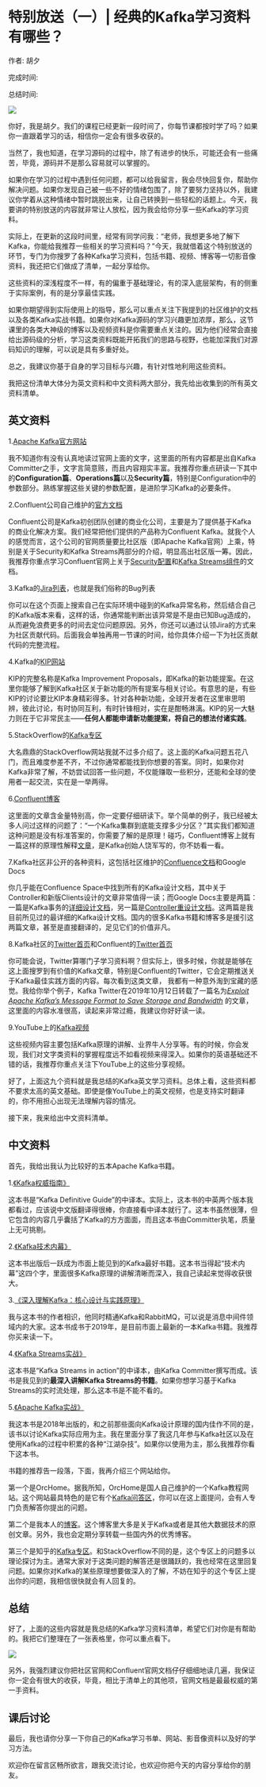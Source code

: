 # 特别放送（一）\| 经典的Kafka学习资料有哪些？

作者: 胡夕

完成时间:

总结时间:

![](<https://static001.geekbang.org/resource/image/35/72/35aac5760f00427d869d4f1798f3bf72.jpg>)

<audio><source src="https://static001.geekbang.org/resource/audio/89/0e/8959b8e7cb714bba239f4a60ac1ba60e.mp3" type="audio/mpeg"></audio>

你好，我是胡夕。我们的课程已经更新一段时间了，你每节课都按时学了吗？如果你一直跟着学习的话，相信你一定会有很多收获的。

当然了，我也知道，在学习源码的过程中，除了有进步的快乐，可能还会有一些痛苦，毕竟，源码并不是那么容易就可以掌握的。

如果你在学习的过程中遇到任何问题，都可以给我留言，我会尽快回复你，帮助你解决问题。如果你发现自己被一些不好的情绪包围了，除了要努力坚持以外，我建议你学着从这种情绪中暂时跳脱出来，让自己转换到一些轻松的话题上。今天，我要讲的特别放送的内容就非常让人放松，因为我会给你分享一些Kafka的学习资料。

实际上，在更新的这段时间里，经常有同学问我：“老师，我想更多地了解下Kafka，你能给我推荐一些相关的学习资料吗？”今天，我就借着这个特别放送的环节，专门为你搜罗了各种Kafka学习资料，包括书籍、视频、博客等一切影音像资料，我还把它们做成了清单，一起分享给你。

这些资料的深浅程度不一样，有的偏重于基础理论，有的深入底层架构，有的侧重于实际案例，有的是分享最佳实践。

如果你期望得到实际使用上的指导，那么可以重点关注下我提到的社区维护的文档以及各类Kafka实战书籍。如果你对Kafka源码的学习兴趣更加浓厚，那么，这节课里的各类大神级的博客以及视频资料是你需要重点关注的。因为他们经常会直接给出源码级的分析，学习这类资料既能开拓我们的思路与视野，也能加深我们对源码知识的理解，可以说是具有多重好处。

<!-- [[[read_end]]] -->

总之，我建议你基于自身的学习目标与兴趣，有针对性地利用这些资料。

我把这份清单大体分为英文资料和中文资料两大部分，我先给出收集到的所有英文资料清单。

## 英文资料

1\.[Apache Kafka官方网站](<https://kafka.apache.org/documentation/>)

我不知道你有没有认真地读过官网上面的文字，这里面的所有内容都是出自Kafka Committer之手，文字言简意赅，而且内容翔实丰富。我推荐你重点研读一下其中的**Configuration篇**、**Operations篇**以及**Security篇**，特别是Configuration中的参数部分。熟练掌握这些关键的参数配置，是进阶学习Kafka的必要条件。

2\.Confluent公司自己维护的[官方文档](<http://docs.confluent.io/current/>)

Confluent公司是Kafka初创团队创建的商业化公司，主要是为了提供基于Kafka的商业化解决方案。我们经常把他们提供的产品称为Confluent Kafka。就我个人的感觉而言，这个公司的官网质量要比社区版（即Apache Kafka官网）上乘，特别是关于Security和Kafka Streams两部分的介绍，明显高出社区版一筹。因此，我推荐你重点学习Confluent官网上关于[Security配置](<https://docs.confluent.io/current/security/index.html>)和[Kafka Streams组件](<https://docs.confluent.io/current/streams/index.html>)的文档。

3\.Kafka的[Jira列表](<https://issues.apache.org/jira/issues/?filter=-4&jql=project%20%3D%20KAFKA%20ORDER%20BY%20created%20DESC>)，也就是我们俗称的Bug列表

你可以在这个页面上搜索自己在实际环境中碰到的Kafka异常名称，然后结合自己的Kafka版本来看，这样的话，你通常能判断出该异常是不是由已知Bug造成的，从而避免浪费更多的时间去定位问题原因。另外，你还可以通过认领Jira的方式来为社区贡献代码。后面我会单独再用一节课的时间，给你具体介绍一下为社区贡献代码的完整流程。

4\.Kafka的[KIP网站](<https://cwiki.apache.org/confluence/display/KAFKA/Kafka+Improvement+Proposals>)

KIP的完整名称是Kafka Improvement Proposals，即Kafka的新功能提案。在这里你能够了解到Kafka社区关于新功能的所有提案与相关讨论。有意思的是，有些KIP的讨论要比KIP本身精彩得多。针对各种新功能，全球开发者在这里审思明辨，彼此讨论，有时协同互利，有时针锋相对，实在是酣畅淋漓。KIP的另一大魅力则在于它非常民主——**任何人都能申请新功能提案，将自己的想法付诸实践**。

5\.StackOverflow的[Kafka专区](<https://stackoverflow.com/questions/tagged/apache-kafka?sort=newest&pageSize=15>)

大名鼎鼎的StackOverflow网站我就不过多介绍了。这上面的Kafka问题五花八门，而且难度参差不齐，不过你通常都能找到你想要的答案。同时，如果你对Kafka非常了解，不妨尝试回答一些问题，不仅能赚取一些积分，还能和全球的使用者一起交流，实在是一举两得。

6\.[Confluent博客](<https://www.confluent.io/blog/>)

这里面的文章含金量特别高，你一定要仔细研读下。举个简单的例子，我已经被太多人问过这样的问题了：“一个Kafka集群到底能支撑多少分区？”其实我们都知道这种问题是没有标准答案的，你需要了解的是原理！碰巧，Confluent博客上就有一篇这样的原理性解释[文章](<https://www.confluent.jp/blog/apache-kafka-supports-200k-partitions-per-cluster/>)，是Kafka创始人饶军写的，你不妨看一看。

7\.Kafka社区非公开的各种资料，这包括社区维护的[Confluence文档](<https://cwiki.apache.org/confluence/display/KAFKA/Index>)和Google Docs

你几乎能在Confluence Space中找到所有的Kafka设计文档，其中关于Controller和新版Clients设计的文章非常值得一读；而Google Docs主要是两篇：一篇是Kafka事务的[详细设计文档](<https://docs.google.com/document/d/11Jqy_GjUGtdXJK94XGsEIK7CP1SnQGdp2eF0wSw9ra8/edit>)，另一篇是[Controller重设计文档](<https://docs.google.com/document/d/1rLDmzDOGQQeSiMANP0rC2RYp_L7nUGHzFD9MQISgXYM/edit>)。这两篇是我目前所见过的最详细的Kafka设计文档。国内的很多Kafka书籍和博客多是援引这两篇文章，甚至是直接翻译的，足见它们的价值非凡。

8\.Kafka社区的[Twitter首页](<https://twitter.com/apachekafka>)和Confluent的[Twitter首页](<https://twitter.com/confluentinc>)

你可能会说，Twitter算哪门子学习资料啊？但实际上，很多时候，你就是能够在这上面搜罗到有价值的Kafka文章，特别是Confluent的Twitter，它会定期推送关于Kafka最佳实践方面的内容。每次看到这类文章， 我都有一种意外淘到宝藏的感觉。我给你举个例子，Kafka Twitter在2019年10月12日转载了一篇名为[*Exploit Apache Kafka’s Message Format to Save Storage and Bandwidth*](<https://medium.com/swlh/exploit-apache-kafkas-message-format-to-save-storage-and-bandwidth-7e0c533edf26>) 的文章，这里面的内容水准很高，读起来非常过瘾，我建议你好好读一读。

9\.YouTube上的[Kafka视频](<https://www.youtube.com/results?search_query=apache+kafka&sp=EgIIAw%253D%253D>)

这些视频内容主要包括Kafka原理的讲解、业界牛人分享等。有的时候，你会发现，我们对文字类资料的掌握程度远不如看视频来得深入。如果你的英语基础还不错的话，我推荐你重点关注下YouTube上的这些分享视频。

好了，上面这九个资料就是我总结的Kafka英文学习资料。总体上看，这些资料都不要求太高的英文基础。即使是像YouTube上的英文视频，也是支持实时翻译的，你不用担心出现无法理解内容的情况。

接下来，我来给出中文资料清单。

## 中文资料

首先，我给出我认为比较好的五本Apache Kafka书籍。

1\.[《Kafka权威指南》](<https://book.douban.com/subject/27665114/>)

这本书是“Kafka Definitive Guide”的中译本。实际上，这本书的中英两个版本我都看过，应该说中文版翻译得很棒，你直接看中译本就行了。这本书虽然很薄，但它包含的内容几乎囊括了Kafka的方方面面，而且这本书由Committer执笔，质量上无可挑剔。

2\.[《Kafka技术内幕》](<https://book.douban.com/subject/27179953/>)

这本书出版后一跃成为市面上能见到的Kafka最好书籍。这本书当得起“技术内幕”这四个字，里面很多Kafka原理的讲解清晰而深入，我自己读起来觉得收获很大。

3\.[《深入理解Kafka：核心设计与实践原理》](<https://book.douban.com/subject/30437872/>)

我与这本书的作者相识，他同时精通Kafka和RabbitMQ，可以说是消息中间件领域内的大家。这本书成书于2019年，是目前市面上最新的一本Kafka书籍。我推荐你买来读一下。

4\.[《Kafka Streams实战》](<https://book.douban.com/subject/33425155/>)

这本书是“Kafka Streams in action”的中译本，由Kafka Committer撰写而成。该书是我见到的**最深入讲解Kafka Streams的书籍**。如果你想学习基于Kafka Streams的实时流处理，那么这本书是不能不看的。

5\.[《Apache Kafka实战》](<https://book.douban.com/subject/30221096/>)

我这本书是2018年出版的，和之前那些面向Kafka设计原理的国内佳作不同的是，该书以讨论Kafka实际应用为主。我在里面分享了我这几年参与Kafka社区以及在使用Kafka的过程中积累的各种“江湖杂技”。如果你以使用为主，那么我推荐你看下这本书。

书籍的推荐告一段落，下面，我再介绍三个网站给你。

第一个是OrcHome。据我所知，OrcHome是国人自己维护的一个Kafka教程网站。这个网站最具特色的是它有个[Kafka问答区](<https://www.orchome.com/kafka/issues>)，你可以在这上面提问，会有人专门负责解答你提出的问题。

第二个是我本人的[博客](<https://www.cnblogs.com/huxi2b/>)。这个博客里大多是关于Kafka或者是其他大数据技术的原创文章。另外，我也会定期分享转载一些国内外的优秀博客。

第三个是知乎的[Kafka专区](<https://www.zhihu.com/topic/20012159/newest>)。和StackOverflow不同的是，这个专区上的问题多以理论探讨为主。通常大家对于这类问题的解答还是很踊跃的，我也经常在这里回复问题。如果你对Kafka的某些原理想要做深入的了解，不妨在知乎的这个专区上提出你的问题，我相信很快就会有人回复的。

## 总结

好了，上面的这些内容就是我总结的Kafka学习资料清单，希望它们对你是有帮助的。我把它们整理在了一张表格里，你可以重点看下。

![](<https://static001.geekbang.org/resource/image/4d/b9/4d773e45c4a3f86c5d9e86bb4a7ac7b9.jpg?wh=2083*3672>)

另外，我强烈建议你把社区官网和Confluent官网文档仔仔细细地读几遍，我保证你一定会有很大的收获，毕竟，相比于清单上的其他项，官网文档是最最权威的第一手资料。

## 课后讨论

最后，我也请你分享一下你自己的Kafka学习书单、网站、影音像资料以及好的学习方法。

欢迎你在留言区畅所欲言，跟我交流讨论，也欢迎你把今天的内容分享给你的朋友。

